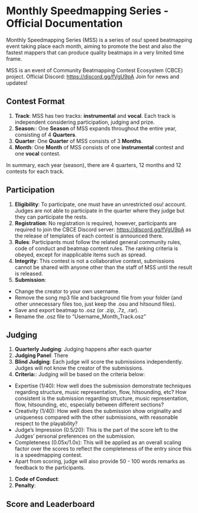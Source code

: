 # Monthly Speedmapping Series - Official Documentation

Monthly Speedmapping Series (MSS) is a series of osu! speed beatmapping event taking place each month, aiming to promote the best and also the fastest mappers that can produce quality beatmaps in a very limited time frame. 

MSS is an event of Community Beatmapping Contest Ecosystem (CBCE) project. Official Discord: https://discord.gg/fVgU9pA Join for news and updates!

## Contest Format

1. **Track**: MSS has two tracks: **instrumental** and **vocal**. Each track is independent considering participation, judging and prize.
1. **Season:**: One **Season** of MSS expands throughout the entire year, consisting of 4 **Quarters**.
1. **Quarter**: One **Quarter** of MSS consists of 3 **Months**. 
1. **Month**: One **Month** of MSS consists of one **instrumental** contest and one **vocal** contest.

In summary, each year (season), there are 4 quarters, 12 months and 12 contests for each track.

## Participation

1. **Eligibility**: To participate, one must have an unrestricted osu! account. Judges are not able to participate in the quarter where they judge but they can participate the rests. 
1. **Registration**: No registration is required, however, participants are required to join the CBCE Discord server: https://discord.gg/fVgU9pA as the release of templates of each contest is announced there.
1. **Rules**: Participants must follow the related general community rules, code of conduct and beatmap content rules. The ranking criteria is obeyed, except for inapplicable items such as spread.
1. **Integrity**: This contest is not a collaborative contest, submissions cannot be shared with anyone other than the staff of MSS until the result is released.
1. **Submission**:
  - Change the creator to your own username.
  - Remove the song mp3 file and background file from your folder (and other unnecessary files too, just keep the .osu and hitsound files).
  - Save and export beatmap to .osz (or .zip, .7z, .rar).
  - Rename the .osz file to “Username_Month_Track.osz”
 
## Judging
1. **Quarterly Judging**: Judging happens after each quarter
1. **Judging Panel**: There 
1. **Blind Judging**: Each judge will score the submissions independently. Judges will not know the creator of the submissions.
1. **Criteria:**: Judging will be based on the criteria below:
  - Expertise (1/40): How well does the submission demonstrate techniques regarding structure, music representation, flow, hitsounding, etc? How consistent is the submission regarding structure, music representation, flow, hitsounding, etc, especially between different sections?
  - Creativity (1/40): How well does the submission show originality and uniqueness compared with the other submissions, with reasonable respect to the playability?
  - Judge’s Impression (0.5/20): This is the part of the score left to the Judges’ personal preferences on the submission.
  - Completeness (0.05x/1.0x): This will be applied as an overall scaling factor over the scores to reflect the completeness of the entry since this is a speedmapping contest.
  - Apart from scoring, judge will also provide 50 - 100 words remarks as feedback to the participants.
 1. **Code of Conduct**:
 2. **Penalty**:
 
## Score and Leaderboard
